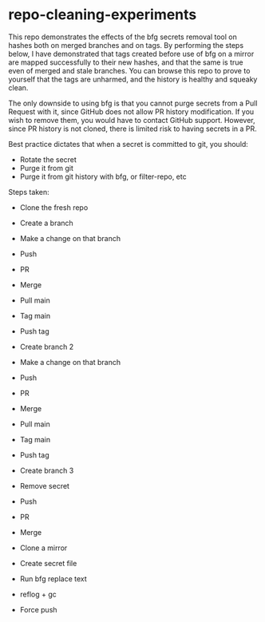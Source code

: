 # repo-cleaning-experiments

This repo demonstrates the effects of the bfg secrets removal tool on hashes both on merged branches and on tags.  By performing the steps below, I have demonstrated that tags created before use of bfg on a mirror are mapped successfully to their new hashes, and that the same is true even of merged and stale branches.  You can browse this repo to prove to yourself that the tags are unharmed, and the history is healthy and squeaky clean.  

The only downside to using bfg is that you cannot purge secrets from a Pull Request with it, since GitHub does not allow PR history modification.  If you wish to remove them, you would have to contact GitHub support.  However, since PR history is not cloned, there is limited risk to having secrets in a PR. 

Best practice dictates that when a secret is committed to git, you should:  
- Rotate the secret  
- Purge it from git  
- Purge it from git history with bfg, or filter-repo, etc  

Steps taken:  
- Clone the fresh repo
- Create a branch
- Make a change on that branch
- Push
- PR
- Merge
- Pull main
- Tag main
- Push tag

- Create branch 2
- Make a change on that branch
- Push
- PR
- Merge
- Pull main
- Tag main
- Push tag
- Create branch 3
- Remove secret
- Push
- PR
- Merge
- Clone a mirror
- Create secret file
- Run bfg replace text
- reflog + gc
- Force push

